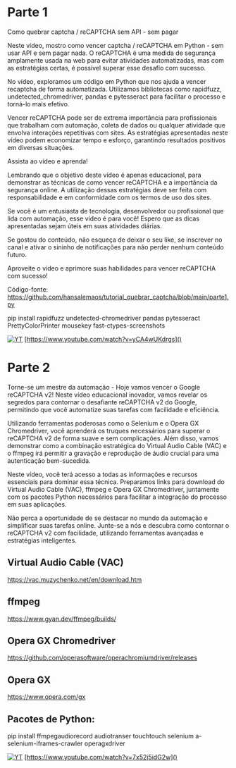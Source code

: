 # Parte 1

Como quebrar captcha / reCAPTCHA sem API - sem pagar

Neste vídeo, mostro como vencer  captcha / reCAPTCHA em Python - sem usar API e sem pagar nada. O reCAPTCHA é uma medida de segurança amplamente usada na web para evitar atividades automatizadas, mas com as estratégias certas, é possível superar esse desafio com sucesso.

No vídeo, exploramos um código em Python que nos ajuda a vencer recaptcha de forma automatizada. Utilizamos bibliotecas como rapidfuzz, undetected_chromedriver, pandas e pytesseract para facilitar o processo e torná-lo mais efetivo.

Vencer reCAPTCHA pode ser de extrema importância para profissionais que trabalham com automação, coleta de dados ou qualquer atividade que envolva interações repetitivas com sites. As estratégias apresentadas neste vídeo podem economizar tempo e esforço, garantindo resultados positivos em diversas situações.

Assista ao vídeo e aprenda!

Lembrando que o objetivo deste vídeo é apenas educacional, para demonstrar as técnicas de como vencer reCAPTCHA e a importância da segurança online. A utilização dessas estratégias deve ser feita com responsabilidade e em conformidade com os termos de uso dos sites.

Se você é um entusiasta de tecnologia, desenvolvedor ou profissional que lida com automação, esse vídeo é para você! Espero que as dicas apresentadas sejam úteis em suas atividades diárias.

Se gostou do conteúdo, não esqueça de deixar o seu like, se inscrever no canal e ativar o sininho de notificações para não perder nenhum conteúdo futuro.

Aproveite o vídeo e aprimore suas habilidades para vencer reCAPTCHA com sucesso!

Código-fonte: https://github.com/hansalemaos/tutorial_quebrar_captcha/blob/main/parte1.py

pip install rapidfuzz undetected-chromedriver pandas pytesseract PrettyColorPrinter mousekey fast-ctypes-screenshots

[![YT](https://i.ytimg.com/vi/yCA4wUKdrgs/maxresdefault.jpg)](https://www.youtube.com/watch?v=yCA4wUKdrgs)
[https://www.youtube.com/watch?v=yCA4wUKdrgs]()


# Parte 2

Torne-se um mestre da automação - Hoje vamos vencer o Google reCAPTCHA v2! Neste vídeo educacional inovador, vamos revelar os segredos para contornar o desafiante reCAPTCHA v2 do Google, permitindo que você automatize suas tarefas com facilidade e eficiência.

Utilizando ferramentas poderosas como o Selenium e o Opera GX Chromedriver, você aprenderá os truques necessários para superar o reCAPTCHA v2 de forma suave e sem complicações. Além disso, vamos demonstrar como a combinação estratégica do Virtual Audio Cable (VAC) e o ffmpeg irá permitir a gravação e reprodução de áudio crucial para uma autenticação bem-sucedida.

Neste vídeo, você terá acesso a todas as informações e recursos essenciais para dominar essa técnica. Preparamos links para download do Virtual Audio Cable (VAC), ffmpeg e Opera GX Chromedriver, juntamente com os pacotes Python necessários para facilitar a integração do processo em suas aplicações.

Não perca a oportunidade de se destacar no mundo da automação e simplificar suas tarefas online. Junte-se a nós e descubra como contornar o reCAPTCHA v2 com facilidade, utilizando ferramentas avançadas e estratégias inteligentes.

## Virtual Audio Cable (VAC)
https://vac.muzychenko.net/en/download.htm


## ffmpeg
https://www.gyan.dev/ffmpeg/builds/

## Opera GX Chromedriver
https://github.com/operasoftware/operachromiumdriver/releases

## Opera GX
https://www.opera.com/gx

## Pacotes de Python:
pip install ffmpegaudiorecord audiotranser touchtouch selenium a-selenium-iframes-crawler operagxdriver

[![YT](https://i.ytimg.com/vi/7x52j5idG2w/maxresdefault.jpg)](https://www.youtube.com/watch?v=7x52j5idG2w)
[https://www.youtube.com/watch?v=7x52j5idG2w]()
